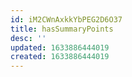```yaml
---
id: iM2CWnAxkkYbPEG2D6O37
title: hasSummaryPoints
desc: ''
updated: 1633886444019
created: 1633886444019
---
```




